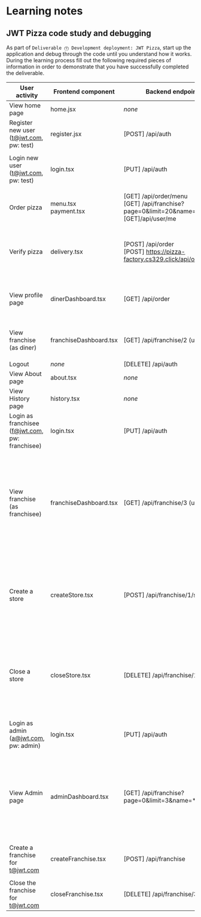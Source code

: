 # Learning notes

## JWT Pizza code study and debugging

As part of `Deliverable ⓵ Development deployment: JWT Pizza`, start up the application and debug through the code until you understand how it works. During the learning process fill out the following required pieces of information in order to demonstrate that you have successfully completed the deliverable.

| User activity                                       | Frontend component       | Backend endpoints                                                                           | Database SQL                                                                                                                                                                                                                                                                                                                                                                                                                                                                                             |
|-----------------------------------------------------|--------------------------|---------------------------------------------------------------------------------------------|----------------------------------------------------------------------------------------------------------------------------------------------------------------------------------------------------------------------------------------------------------------------------------------------------------------------------------------------------------------------------------------------------------------------------------------------------------------------------------------------------------|
| View home page                                      | home.jsx                 | _none_                                                                                      | _none_                                                                                                                                                                                                                                                                                                                                                                                                                                                                                                   |
| Register new user<br/>(t@jwt.com, pw: test)         | register.jsx             | [POST] /api/auth                                                                            | `INSERT INTO user (name, email, password) VALUES (?, ?, ?)`<br/>`INSERT INTO userRole (userId, role, objectId) VALUES (?, ?, ?)`                                                                                                                                                                                                                                                                                                                                                                         |
| Login new user<br/>(t@jwt.com, pw: test)            | login.tsx                | [PUT] /api/auth                                                                             | `SELECT * FROM user WHERE email=?`<br/>`SELECT * FROM userRole WHERE userId=?`<br/>`INSERT INTO auth (token, userId) VALUES (?, ?) ON DUPLICATE KEY UPDATE token=token`                                                                                                                                                                                                                                                                                                                                  |
| Order pizza                                         | menu.tsx<br/>payment.tsx | [GET] /api/order/menu<br/>[GET] /api/franchise?page=0&limit=20&name=*<br/>[GET]/api/user/me | `SELECT * FROM menu`<br/>`SELECT id, name FROM franchise WHERE name LIKE ? LIMIT ${limit + 1} OFFSET ${offset}`<br/>`SELECT id, name FROM store WHERE franchiseId=?`                                                                                                                                                                                                                                                                                                                                     |
| Verify pizza                                        | delivery.tsx             | [POST] /api/order<br/>[POST] https://pizza-factory.cs329.click/api/order/verify             | `INSERT INTO dinerOrder (dinerId, franchiseId, storeId, date) VALUES (?, ?, ?, now())`<br/>`SELECT id FROM ${table} WHERE ${key}=?`<br/>`INSERT INTO orderItem (orderId, menuId, description, price) VALUES (?, ?, ?, ?)`                                                                                                                                                                                                                                                                                |
| View profile page                                   | dinerDashboard.tsx       | [GET] /api/order                                                                            | `SELECT id, franchiseId, storeId, date FROM dinerOrder WHERE dinerId=? LIMIT ${offset},${config.db.listPerPage}`<br/>`SELECT id, menuId, description, price FROM orderItem WHERE orderId=?`                                                                                                                                                                                                                                                                                                              |
| View franchise<br/>(as diner)                       | franchiseDashboard.tsx   | [GET] /api/franchise/2 (userId)                                                             | `SELECT objectId FROM userRole WHERE role='franchisee' AND userId=?`<br/>`SELECT id, name FROM franchise WHERE id in (${franchiseIds.join(',')})`                                                                                                                                                                                                                                                                                                                                                        |
| Logout                                              | _none_                   | [DELETE] /api/auth                                                                          | `DELETE FROM auth WHERE token=?`                                                                                                                                                                                                                                                                                                                                                                                                                                                                         |
| View About page                                     | about.tsx                | _none_                                                                                      | _none_                                                                                                                                                                                                                                                                                                                                                                                                                                                                                                   |
| View History page                                   | history.tsx              | _none_                                                                                      | _none_                                                                                                                                                                                                                                                                                                                                                                                                                                                                                                   |
| Login as franchisee<br/>(f@jwt.com, pw: franchisee) | login.tsx                | [PUT] /api/auth                                                                             | `SELECT * FROM user WHERE email=?`<br/>`SELECT * FROM userRole WHERE userId=?`<br/>`INSERT INTO auth (token, userId) VALUES (?, ?) ON DUPLICATE KEY UPDATE token=token`                                                                                                                                                                                                                                                                                                                                  |
| View franchise<br/>(as franchisee)                  | franchiseDashboard.tsx   | [GET] /api/franchise/3 (userId)                                                             | `SELECT objectId FROM userRole WHERE role='franchisee' AND userId=?`<br/>`SELECT id, name FROM franchise WHERE id in (${franchiseIds.join(',')})`<br/>`SELECT u.id, u.name, u.email FROM userRole AS ur JOIN user AS u ON u.id=ur.userId WHERE ur.objectId=? AND ur.role='franchisee'`<br/>`SELECT s.id, s.name, COALESCE(SUM(oi.price), 0) AS totalRevenue FROM dinerOrder AS do JOIN orderItem AS oi ON do.id=oi.orderId RIGHT JOIN store AS s ON s.id=do.storeId WHERE s.franchiseId=? GROUP BY s.id` |
| Create a store                                      | createStore.tsx          | [POST] /api/franchise/1/store                                                               | `SELECT u.id, u.name, u.email FROM userRole AS ur JOIN user AS u ON u.id=ur.userId WHERE ur.objectId=? AND ur.role='franchisee'`<br/>`SELECT s.id, s.name, COALESCE(SUM(oi.price), 0) AS totalRevenue FROM dinerOrder AS do JOIN orderItem AS oi ON do.id=oi.orderId RIGHT JOIN store AS s ON s.id=do.storeId WHERE s.franchiseId=? GROUP BY s.id`<br/>`INSERT INTO store (franchiseId, name) VALUES (?, ?)`                                                                                             |
| Close a store                                       | closeStore.tsx           | [DELETE] /api/franchise/1/store/3                                                           | `SELECT u.id, u.name, u.email FROM userRole AS ur JOIN user AS u ON u.id=ur.userId WHERE ur.objectId=? AND ur.role='franchisee'`<br/>`SELECT s.id, s.name, COALESCE(SUM(oi.price), 0) AS totalRevenue FROM dinerOrder AS do JOIN orderItem AS oi ON do.id=oi.orderId RIGHT JOIN store AS s ON s.id=do.storeId WHERE s.franchiseId=? GROUP BY s.id`<br/>`DELETE FROM store WHERE franchiseId=? AND id=?`                                                                                                  |
| Login as admin<br/>(a@jwt.com, pw: admin)           | login.tsx                | [PUT] /api/auth                                                                             | `SELECT * FROM user WHERE email=?`<br/>`SELECT * FROM userRole WHERE userId=?`<br/>`INSERT INTO auth (token, userId) VALUES (?, ?) ON DUPLICATE KEY UPDATE token=token`                                                                                                                                                                                                                                                                                                                                  |
| View Admin page                                     | adminDashboard.tsx       | [GET] /api/franchise?page=0&limit=3&name=*                                                  | `SELECT id, name FROM franchise WHERE name LIKE ? LIMIT ${limit + 1} OFFSET ${offset}`<br/>`SELECT u.id, u.name, u.email FROM userRole AS ur JOIN user AS u ON u.id=ur.userId WHERE ur.objectId=? AND ur.role='franchisee'`<br/>`SELECT s.id, s.name, COALESCE(SUM(oi.price), 0) AS totalRevenue FROM dinerOrder AS do JOIN orderItem AS oi ON do.id=oi.orderId RIGHT JOIN store AS s ON s.id=do.storeId WHERE s.franchiseId=? GROUP BY s.id`                                                            |
| Create a franchise for t@jwt.com                    | createFranchise.tsx      | [POST] /api/franchise                                                                       | `SELECT id, name FROM user WHERE email=?`<br/>`INSERT INTO franchise (name) VALUES (?)`<br/>`INSERT INTO userRole (userId, role, objectId) VALUES (?, ?, ?)`                                                                                                                                                                                                                                                                                                                                             |
| Close the franchise for t@jwt.com                   | closeFranchise.tsx       | [DELETE] /api/franchise/3 (userId)                                                          | `DELETE FROM store WHERE franchiseId=?`<br/>`DELETE FROM userRole WHERE objectId=?`<br/>`DELETE FROM franchise WHERE id=?`                                                                                                                                                                                                                                                                                                                                                                               |
